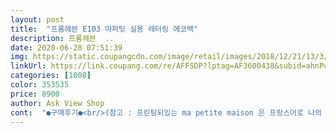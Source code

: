 ```yaml
---
layout: post 
title:  "프롬헤븐 E103 마퍼팃 실용 레터링 에코백" 
description: 프롬헤븐  ..
date: 2020-06-28 07:51:39 
img: https://static.coupangcdn.com/image/retail/images/2018/12/21/13/3/62b19622-d820-47ae-9ac4-f78fb299273c.jpg 
linkUrl: https://link.coupang.com/re/AFFSDP?lptag=AF3600438&subid=ahnPublicAsk&pageKey=170115961&itemId=358498315&vendorItemId=4226624929&traceid=V0-113-5a1c4cab67ab9b78 
categories: [1008] 
color: 353535 
price: 8900 
author: Ask View Shop 
cont:  "●구매후기●<br/>(참고 : 프린팅되있는 ma petite maison 은 프랑스어로 나의 작은 집 이라는 뜻입니다.<br/>)<br/> 디자인 <br/> 사이즈 <br/> 실용성 <br/><br/> -단점 : 마감부분이 지저분하게 남아있어서 구매하시면 바로 안감을 빼내시고 털어주셔야 할거같네요, 실밥도 길게 빠져나와서 잘라주셔야 할거같습니다.<br/> 안쪽이 지저분해요<br/><br/> -받은날짜 : 05.<br/>30<br/><br/> -주문날짜 : 05.<br/>29<br/>⊙배송기간 : 하루만에 왔어요! 역시 로켓배송 쿠팡맨 감사합니다.<br/><br/>⊙사이즈 : 사진과 같은 사이즈로 전공책 여러권+노트북을 넣고 다닐정도로 사이즈가 큽니다<br/>⊙재구매 의사 : 재구매 의사 있습니다.<br/><br/>⊙평가 : 색상이 진하고 선명해서 색상 느낌도 좋고 공간이 넉넉해서 들고다니기 좋을거같아요, 입구쪽에 자석으로된 단추가 있어서 입구를 봉해둘수있어 편리합니다.<br/> 안쪽에 안주머니가 달려있어서 펜이나 보조베터리 등등을 넣고 다니기도 편할거같습니다.<br/><br/>⊙포장상태 : 비닐 포장으로 2중포장 되어 왔습니다.<br/><br/>.<br/> ★ 가방 특징<br/>.<br/> ★ 구매 이유<br/>.<br/> ★ 총평<br/>가방 안에 바닥받침은 없는데 그렇다고 모양이 흐트러지지도 않고 가방 재질이 톡톡해서 좋아요.<br/><br/>가방치고 저렴한 가격이지만 쿠팡에서 이것저것 보면서 고르다가 마퍼팃 레터링 에코백을 발견했는데 구매평도 좋고 해서 한번 구매해봤어요.<br/><br/>강추에요.<br/><br/>그리고 가방 안에 A4 사이즈 파일, 소설책 2권, 지갑, 갤럭시탭, 노트도 넣어봤는데 이렇게 다 넣고도 아주 넉넉해요.<br/><br/>그리고 가방 안에 작은 포켓도 있어서 작은 물건들은 넣어서 다닐 수 있고, 가방 지퍼는 없는데 자석으로 붙는 똑딱이로 여닫을 수 있어요.<br/><br/>근데 일반 문구점이나 가방가게에 가서 봐도 마땅한 게 없었고 가격도 2만원은 넘더라구요.<br/><br/>레터링도 심플하고 기본 에코백 디자인이에요.<br/><br/>바느질부분도 끈과 가방본체 연결부을 X자로 재박음질 해주셔서 완전 튼튼합니다.<br/><br/>색상은 흰색이랑 검정색 있는데 저는 때탈까봐 검정색 사봤는데 여름이라 좀 더워보이는 느낌이 있지만 그래도 나중에 기저귀가방으로도 쓸 생각이라 검정색으로 선택했는데 나름 만족해요.<br/><br/>싼 값에 괜찮은 에코백 찾으시면 이 가방 추천해요.<br/><br/>오늘 받고 넘 좋아서 하나 더 주문하려고 왔다가 평남겨요.<br/><br/>완전 짱이에요.<br/><br/>요즘 봄이라서 가볍게 외출할 일이 많아지면서 편하게 들 수 있는 에코백이 꼭 필요했어요.<br/><br/>이 가격에 이런 에코백  완전 강추입니다.<br/>디자인도 너무 이뻐요.<br/>그리고  보통은 힘이 없는  재질의 천이던데 이 제품은 두께감도 있고 살짝 빳빳한 재질이라  좋네요.<br/>산띠 절대 아랍니다.<br/><br/>재질도 좋고 많이 들어가고 디자인도 무난하고 오래오래 쓸 수 있을 것 같아요.<br/><br/>키 168인 제가 맸을 때 딱 적당했어요.<br/><br/>" 
---
```

